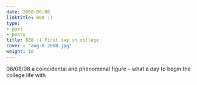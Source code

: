 ```yaml
---
date: 2008-08-08
linktitle: 888 :)
type:
- post
- posts
title: 888 :) First day in college.
cover : "aug-8-2008.jpg"
weight: 10
---
```

08/08/08 a coincidental and phenomenal figure – what a day to begin the college life with


